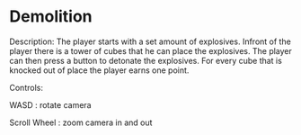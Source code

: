 # Demolition 
Description:
The player starts with a set amount of explosives. 
Infront of the player there is a tower of cubes that he can place the explosives.
The player can then press a button to detonate the explosives.
For every cube that is knocked out of place the player earns one point.

Controls: 

WASD : rotate camera

Scroll Wheel : zoom camera in and out
